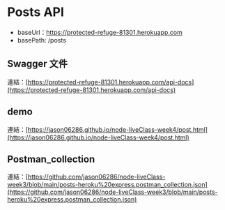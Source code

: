 # Posts API

- baseUrl：https://protected-refuge-81301.herokuapp.com
- basePath: /posts

## Swagger 文件

連結：[https://protected-refuge-81301.herokuapp.com/api-docs](https://protected-refuge-81301.herokuapp.com/api-docs)

## demo

連結：[https://jason06286.github.io/node-liveClass-week4/post.html](https://jason06286.github.io/node-liveClass-week4/post.html)

## Postman_collection

連結：[https://github.com/jason06286/node-liveClass-week3/blob/main/posts-heroku%20express.postman_collection.json](https://github.com/jason06286/node-liveClass-week3/blob/main/posts-heroku%20express.postman_collection.json)
